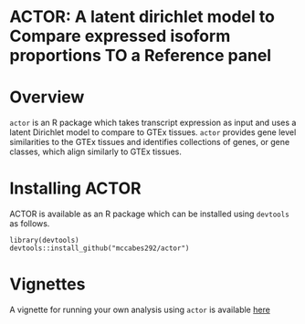 # ACTOR: A latent dirichlet model to Compare expressed isoform proportions TO a Reference panel

Overview
=====
`actor` is an R package which takes transcript expression as input and uses a latent Dirichlet model to compare to GTEx tissues. `actor` provides gene level similarities to the GTEx tissues and identifies collections of genes, or gene classes, which align similarly to GTEx tissues. 

Installing ACTOR
================
ACTOR is available as an R package which can be installed using `devtools` as follows.
```{r}
library(devtools)
devtools::install_github("mccabes292/actor")
```



Vignettes
=========
A vignette for running your own analysis using `actor` is available [here](https://github.com/mccabes292/actor/tree/master/vignettes/actor.Rmd)
